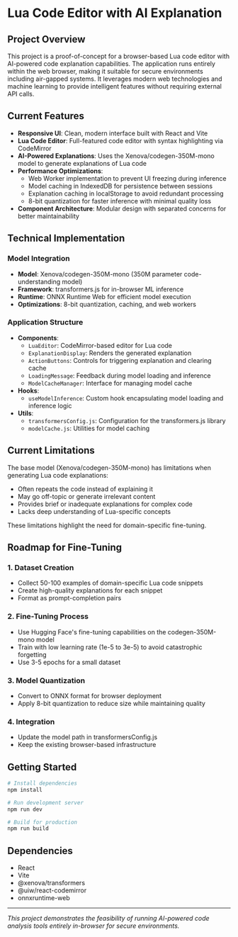 # Lua Code Editor with AI Explanation

## Project Overview

This project is a proof-of-concept for a browser-based Lua code editor with AI-powered code explanation capabilities. The application runs entirely within the web browser, making it suitable for secure environments including air-gapped systems. It leverages modern web technologies and machine learning to provide intelligent features without requiring external API calls.

## Current Features

* **Responsive UI**: Clean, modern interface built with React and Vite
* **Lua Code Editor**: Full-featured code editor with syntax highlighting via CodeMirror
* **AI-Powered Explanations**: Uses the Xenova/codegen-350M-mono model to generate explanations of Lua code
* **Performance Optimizations**:
  * Web Worker implementation to prevent UI freezing during inference
  * Model caching in IndexedDB for persistence between sessions
  * Explanation caching in localStorage to avoid redundant processing
  * 8-bit quantization for faster inference with minimal quality loss
* **Component Architecture**: Modular design with separated concerns for better maintainability

## Technical Implementation

### Model Integration

* **Model**: Xenova/codegen-350M-mono (350M parameter code-understanding model)
* **Framework**: transformers.js for in-browser ML inference
* **Runtime**: ONNX Runtime Web for efficient model execution
* **Optimizations**: 8-bit quantization, caching, and web workers

### Application Structure

* **Components**:
  * `LuaEditor`: CodeMirror-based editor for Lua code
  * `ExplanationDisplay`: Renders the generated explanation
  * `ActionButtons`: Controls for triggering explanation and clearing cache
  * `LoadingMessage`: Feedback during model loading and inference
  * `ModelCacheManager`: Interface for managing model cache
* **Hooks**:
  * `useModelInference`: Custom hook encapsulating model loading and inference logic
* **Utils**:
  * `transformersConfig.js`: Configuration for the transformers.js library
  * `modelCache.js`: Utilities for model caching

## Current Limitations

The base model (Xenova/codegen-350M-mono) has limitations when generating Lua code explanations:

* Often repeats the code instead of explaining it
* May go off-topic or generate irrelevant content
* Provides brief or inadequate explanations for complex code
* Lacks deep understanding of Lua-specific concepts

These limitations highlight the need for domain-specific fine-tuning.

## Roadmap for Fine-Tuning

### 1. Dataset Creation
* Collect 50-100 examples of domain-specific Lua code snippets
* Create high-quality explanations for each snippet
* Format as prompt-completion pairs

### 2. Fine-Tuning Process
* Use Hugging Face's fine-tuning capabilities on the codegen-350M-mono model
* Train with low learning rate (1e-5 to 3e-5) to avoid catastrophic forgetting
* Use 3-5 epochs for a small dataset

### 3. Model Quantization
* Convert to ONNX format for browser deployment
* Apply 8-bit quantization to reduce size while maintaining quality

### 4. Integration
* Update the model path in transformersConfig.js
* Keep the existing browser-based infrastructure

## Getting Started

```bash
# Install dependencies
npm install

# Run development server
npm run dev

# Build for production
npm run build
```

## Dependencies

* React
* Vite
* @xenova/transformers
* @uiw/react-codemirror
* onnxruntime-web

---

*This project demonstrates the feasibility of running AI-powered code analysis tools entirely in-browser for secure environments.*
